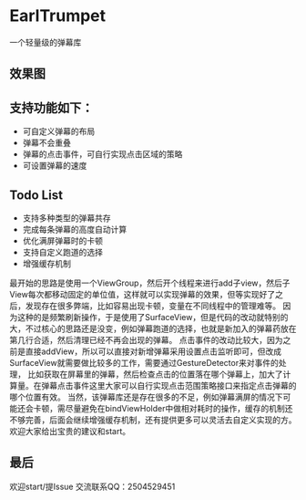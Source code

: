 # EarlTrumpet
一个轻量级的弹幕库

## 效果图

## 支持功能如下：
- 可自定义弹幕的布局
- 弹幕不会重叠
- 弹幕的点击事件，可自行实现点击区域的策略
- 可设置弹幕的速度

## Todo List
- 支持多种类型的弹幕共存
- 完成每条弹幕的高度自动计算
- 优化满屏弹幕时的卡顿
- 支持自定义跑道的选择
- 增强缓存机制

最开始的思路是使用一个ViewGroup，然后开个线程来进行add子view，然后子View每次都移动固定的单位值，这样就可以实现弹幕的效果，但等实现好了之后，发现存在很多弊端，比如容易出现卡顿，变量在不同线程中的管理难等。
因为这种的是频繁刷新操作，于是使用了SurfaceView，但是代码的改动就特别的大，不过核心的思路还是没变，例如弹幕跑道的选择，也就是新加入的弹幕药放在第几行合适，然后清理已经不再会出现的弹幕。
点击事件的改动比较大，因为之前是直接addView，所以可以直接对新增弹幕采用设置点击监听即可，但改成SurfaceView就需要做比较多的工作，需要通过GestureDetector来对事件的处理，
比如获取在屏幕里的弹幕，然后检查点击的位置落在哪个弹幕上，加大了计算量。在弹幕点击事件这里大家可以自行实现点击范围策略接口来指定点击弹幕的哪个位置有效。
当然，该弹幕库还是存在很多的不足，例如弹幕满屏的情况下可能还会卡顿，需尽量避免在bindViewHolder中做相对耗时的操作，缓存的机制还不够完善，后面会继续增强缓存机制，还有提供更多可以灵活去自定义实现的方。
欢迎大家给出宝贵的建议和start。

## 最后
欢迎start/提Issue
交流联系QQ：2504529451